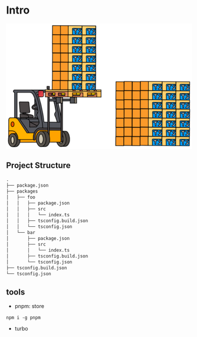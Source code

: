 # Intro 
![img.png](img.png)

## Project Structure

```shell
.
├── package.json
├── packages
│   ├── foo
│   │   ├── package.json
│   │   ├── src
│   │   │   └── index.ts
│   │   ├── tsconfig.build.json
│   │   └── tsconfig.json
│   └── bar
│       ├── package.json
│       ├── src
│       │   └── index.ts
│       ├── tsconfig.build.json
│       └── tsconfig.json
├── tsconfig.build.json
└── tsconfig.json
```

## tools

- pnpm: store 
```shell
npm i -g pnpm
```
- turbo


